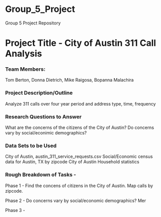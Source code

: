 # Group_5_Project
Group 5 Project Repository

# Project Title - City of Austin 311 Call Analysis

### Team Members: 
Tom Berton, Donna Dietrich, Mike Raigosa, Bopanna Malachira

### Project Description/Outline
Analyze 311 calls over four year period and address type, time, frequency

### Research Questions to Answer
  What are the concerns of the citizens of the City of Austin?
  Do concerns vary by social/econimic demographics?
  
### Data Sets to be Used
  City of Austin, austin_311_service_requests.csv
  Social/Economic census data for Austin, TX by zipcode
  City of Austin Household statistics

### Rough Breakdown of Tasks - 

  Phase 1 - Find the concens of citizens in the City of Austin.  Map calls by zipcode.
  
  Phase 2 - Do concerns vary by social/economic demographics?  Mer
  
  Phase 3 - 
